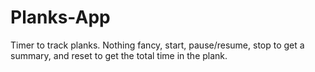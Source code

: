 # Planks-App
Timer to track planks. Nothing fancy, start, pause/resume, stop to get a summary, and reset to get the total time in the plank. 
